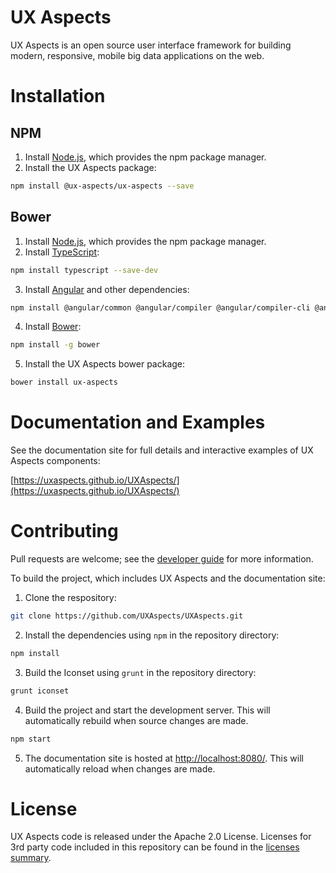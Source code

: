 # UX Aspects

UX Aspects is an open source user interface framework for building modern, responsive, mobile big data applications on the web.

# Installation

## NPM

1. Install [Node.js](https://nodejs.org/), which provides the npm package manager.
2. Install the UX Aspects package:
```bash
npm install @ux-aspects/ux-aspects --save
```

## Bower

1. Install [Node.js](https://nodejs.org/), which provides the npm package manager.
2. Install [TypeScript](https://www.typescriptlang.org/):
```bash
npm install typescript --save-dev
```
3. Install [Angular](https://angular.io/) and other dependencies:
```bash
npm install @angular/common @angular/compiler @angular/compiler-cli @angular/core @angular/forms @angular/http @angular/platform-browser @angular/platform-browser-dynamic @angular/platform-server @angular/router ngx-bootstrap chart.js ng2-charts @types/chart.js core-js zone.js rxjs --save
```
4. Install [Bower](https://bower.io/):
```bash
npm install -g bower
```
5. Install the UX Aspects bower package:
```bash
bower install ux-aspects
```

# Documentation and Examples

See the documentation site for full details and interactive examples of UX Aspects components:

[https://uxaspects.github.io/UXAspects/](https://uxaspects.github.io/UXAspects/)

# Contributing

Pull requests are welcome; see the [developer guide](guides/developer-standard.md) for more information.

To build the project, which includes UX Aspects and the documentation site:

1. Clone the respository:
```bash
git clone https://github.com/UXAspects/UXAspects.git
```
2. Install the dependencies using `npm` in the repository directory:
```bash
npm install
```
3. Build the Iconset using `grunt` in the repository directory:
```bash
grunt iconset
```
4. Build the project and start the development server. This will automatically rebuild when source changes are made.
```bash
npm start
```
5. The documentation site is hosted at [http://localhost:8080/](http://localhost:8080/). This will automatically reload when changes are made.

# License

UX Aspects code is released under the Apache 2.0 License. Licenses for 3rd party code included in this repository can be found in the [licenses summary](https://uxaspects.github.io/UXAspects/assets/licenses.txt).
